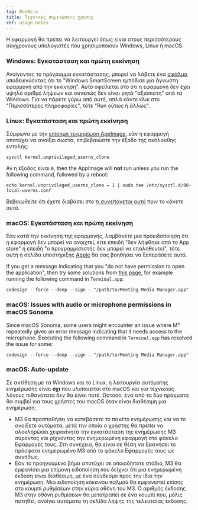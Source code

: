 ```yaml
---
tag: Βοήθεια
title: Τεχνικές σημειώσεις χρήσης
ref: usage-notes
---
```


Η εφαρμογή θα πρέπει να λειτουργεί όπως είναι στους περισσότερους σύγχρονους υπολογιστές που χρησιμοποιούν Windows, Linux ή macOS.

### Windows: Εγκατάσταση και πρώτη εκκίνηση

Ανοίγοντας το πρόγραμμα εγκατάστασης, μπορεί να λάβετε ένα [σφάλμα](assets/img/other/win-smartscreen.png) υποδεικνύοντας ότι το "Windows SmartScreen εμπόδισε μια άγνωστη εφαρμογή από την εκκίνηση". Αυτό οφείλεται στο ότι η εφαρμογή δεν έχει υψηλό αριθμό λήψεων και συνεπώς δεν είναι ρητά "αξιόπιστη" από τα Windows. Για να πάρετε γύρω από αυτό, απλά κάντε κλικ στο "Περισσότερες πληροφορίες", τότε "Run ούτως ή άλλως".

### Linux: Εγκατάσταση και πρώτη εκκίνηση

Σύμφωνα με την [επίσημη τεκμηρίωση AppImage](https://docs.appimage.org/user-guide/troubleshooting/electron-sandboxing.html), εάν η εφαρμογή αποτύχει να ανοίξει σωστά, επιβεβαιώστε την έξοδο της ακόλουθης εντολής:

`sysctl kernel.unprivileged_userns_clone`

Αν η έξοδος είναι `0`, then the AppImage will **not** run unless you run the following command, followed by a reboot:

`echo kernel.unprivileged_userns_clone = 1 | sudo tee /etc/sysctl.d/00-local-userns.conf`

Βεβαιωθείτε ότι έχετε διαβάσει στο [τι συνεπάγεται αυτό](https://lwn.net/Articles/673597/) πριν το κάνετε αυτό.

### macOS: Εγκατάσταση και πρώτη εκκίνηση

Εάν κατά την εκκίνηση της εφαρμογής, λαμβάνετε μια προειδοποίηση ότι η εφαρμογή δεν μπορεί να ανοιχτεί, είτε επειδή "δεν λήφθηκε από το App store" ή επειδή "ο προγραμματιστής δεν μπορεί να επαληθευτεί", τότε αυτή η σελίδα υποστήριξης [Apple](https://support.apple.com/en-ca/HT202491) θα σας βοηθήσει να ξεπεράσετε αυτό.

If you get a message indicating that you "do not have permission to open the application", then try some solutions from [this page](https://stackoverflow.com/questions/64842819/cant-run-app-because-of-permission-in-big-sur/64895860), for example running the following command in `Terminal.app`:

`codesign --force --deep --sign - "/path/to/Meeting Media Manager.app"`

### macOS: Issues with audio or microphone permissions in macOS Sonoma

Since macOS Sonoma, some users might encounter an issue where M³ repeatedly gives an error message indicating that it needs access to the microphone. Executing the following command in `Terminal.app` has resolved the issue for some:

`codesign --force --deep --sign - "/path/to/Meeting Media Manager.app"`

### macOS: Auto-update

Σε αντίθεση με τα Windows και το Linux, η λειτουργία αυτόματης ενημέρωσης είναι **όχι** που υλοποιείται στο macOS και για τεχνικούς λόγους πιθανότατα δεν θα είναι ποτέ. Ωστόσο, ένα από τα δύο πράγματα θα συμβεί για τους χρήστες του macOS όταν είναι διαθέσιμη μια ενημέρωση:

- M3 θα προσπαθήσει να κατεβάσετε το πακέτο ενημέρωσης και να το ανοίξετε αυτόματα, μετά την οποία ο χρήστης θα πρέπει να ολοκληρώσει χειροκίνητα την εγκατάσταση της ενημέρωσης M3 σύροντας και ρίχνοντας την ενημερωμένη εφαρμογή στο φάκελο Εφαρμογές τους. Στη συνέχεια, θα είναι σε θέση να ξεκινήσει το πρόσφατα ενημερωμένο M3 από το φάκελο Εφαρμογές τους ως συνήθως.
- Εάν το προηγούμενο βήμα αποτύχει σε οποιοδήποτε στάδιο, M3 θα εμφανίσει μια επίμονη ειδοποίηση που δείχνει ότι μια ενημερωμένη έκδοση είναι διαθέσιμη, με ένα σύνδεσμο προς την ίδια την ενημέρωση. Μια ειδοποίηση κόκκινου παλμού θα εμφανιστεί επίσης στο κουμπί ρυθμίσεων στην κύρια οθόνη του M3. Ο αριθμός έκδοσης M3 στην οθόνη ρυθμίσεων θα μετατραπεί σε ένα κουμπί που, μόλις πατηθεί, ανοίγει αυτόματα τη σελίδα λήψης της τελευταίας έκδοσης.
